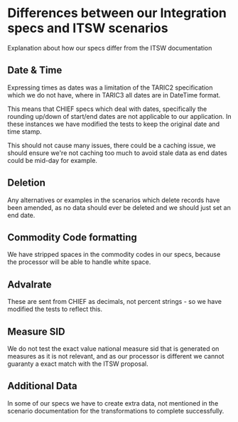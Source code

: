 Differences between our Integration specs and ITSW scenarios
================================================

Explanation about how our specs differ from the ITSW documentation


Date & Time
-----------

Expressing times as dates was a limitation of the TARIC2 specification which we do not have, where in TARIC3 all dates are in DateTime format.

This means that CHIEF specs which deal with dates, specifically the rounding up/down of start/end dates are not applicable to our application. In these instances we have modified the tests to keep the original date and time stamp.

This should not cause many issues, there could be a caching issue, we should ensure we're not caching too much to avoid stale data as end dates could be mid-day for example.

Deletion
--------

Any alternatives or examples in the scenarios which delete records have been amended, as no data should ever be deleted and we should just set an end date.


Commodity Code formatting
--------------------------

We have stripped spaces in the commodity codes in our specs, because the processor will be able to handle white space.


Advalrate
---------

These are sent from CHIEF as decimals, not percent strings - so we have modified the tests to reflect this.


Measure SID
-----------
We do not test the exact value national measure sid that is generated on measures as it is not relevant, and as our processor is different we cannot guaranty a exact match with the ITSW proposal.


Additional Data
---------------

In some of our specs we have to create extra data, not mentioned in the scenario documentation for the transformations to complete successfully.


